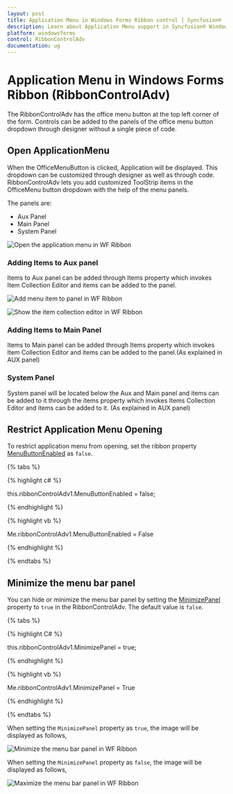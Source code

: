 ```yaml
---
layout: post
title: Application Menu in Windows Forms Ribbon control | Syncfusion®
description: Learn about Application Menu support in Syncfusion® Windows Forms Ribbon (RibbonControlAdv) control and more details.
platform: windowsforms
control: RibbonControlAdv 
documentation: ug
---
```


# Application Menu in Windows Forms Ribbon (RibbonControlAdv)

The RibbonControlAdv has the office menu button at the top left corner of the form. Controls can be added to the panels of the office menu button dropdown through designer without a single piece of code.

## Open ApplicationMenu

When the OfficeMenuButton is clicked, Application will be displayed. This dropdown can be customized through designer as well as through code.
RibbonControlAdv lets you add customized ToolStrip items in the OfficeMenu button dropdown with the help of the menu panels.

The panels are:

*	Aux Panel
*	Main Panel
*	System Panel

![Open the application menu in WF Ribbon](Application_Menu_Images/Application-Menu_img1.jpg)

### Adding Items to Aux panel

Items to Aux panel can be added through Items property which invokes Item Collection Editor and items can be added to the panel.

![Add menu item to panel in WF Ribbon](Application_Menu_Images/Application-Menu_img2.jpg)



![Show the item collection editor in WF Ribbon](Application_Menu_Images/Application-Menu_img3.jpg)

### Adding Items to Main Panel

Items to Main panel can be added through Items property which invokes Item Collection Editor and items can be added to the panel.(As explained in AUX panel)

### System Panel

System panel will be located below the Aux and Main panel and items can be added to it through the items property which invokes Items Collection Editor and items can be added to it. (As explained in AUX panel)

## Restrict Application Menu Opening

To restrict application menu from opening, set the ribbon property [MenuButtonEnabled](https://help.syncfusion.com/cr/windowsforms/Syncfusion.Windows.Forms.Tools.RibbonControlAdv.html#Syncfusion_Windows_Forms_Tools_RibbonControlAdv_MenuButtonEnabled) as `false`.

{% tabs %}

{% highlight c# %}

this.ribbonControlAdv1.MenuButtonEnabled = false;

{% endhighlight %}

{% highlight vb %}

Me.ribbonControlAdv1.MenuButtonEnabled = False

{% endhighlight %}

{% endtabs %}

## Minimize the menu bar panel

You can hide or minimize the menu bar panel by setting the [MinimizePanel](https://help.syncfusion.com/cr/windowsforms/Syncfusion.Windows.Forms.Tools.RibbonControlAdv.html#Syncfusion_Windows_Forms_Tools_RibbonControlAdv_MinimizePanel) property to `true` in the RibbonControlAdv. The default value is `false`.

{% tabs %}

{% highlight C# %}

this.ribbonControlAdv1.MinimizePanel = true;

{% endhighlight %}

{% highlight vb %}

Me.ribbonControlAdv1.MinimizePanel = True

{% endhighlight %}

{% endtabs %}

When setting the `MinimizePanel` property as `true`, the image will be displayed as follows,

![Minimize the menu bar panel in WF Ribbon](Application_Menu_Images/wf-ribbon-minimizemenubar.png)

When setting the `MinimizePanel` property as `false`, the image will be displayed as follows,

![Maximize the menu bar panel in WF Ribbon](Application_Menu_Images/wf-ribbon-maximizemenubar.png)
